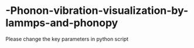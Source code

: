 # -Phonon-vibration-visualization-by-lammps-and-phonopy
Please change the key parameters in python script
